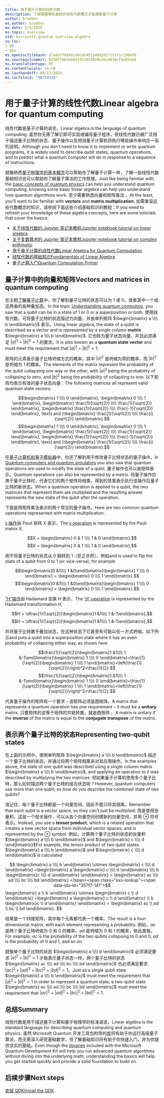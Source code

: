 ```yaml
---
title: 用于量子计算的线性代数
description: 了解需要哪些基础的线性代数概念才能理解量子计算
author: bradben
ms.author: bradben
ms.date: 5/5/2020
ms.topic: overview
uid: microsoft.quantum.overview.algebra
no-loc:
- Q#
- $$v
ms.openlocfilehash: d7a8dff8d491a9ce6451148d2d27121f1c190ed0
ms.sourcegitcommit: 8256ff463eb9319f1933820a36c0838cf1e024e8
ms.translationtype: HT
ms.contentlocale: zh-CN
ms.lasthandoff: 09/17/2020
ms.locfileid: "90759316"
---
```

# <a name="linear-algebra-for-quantum-computing"></a><span data-ttu-id="357f7-103">用于量子计算的线性代数</span><span class="sxs-lookup"><span data-stu-id="357f7-103">Linear algebra for quantum computing</span></span>

<span data-ttu-id="357f7-104">线性代数是量子计算的语言。</span><span class="sxs-lookup"><span data-stu-id="357f7-104">Linear algebra is the language of quantum computing.</span></span> <span data-ttu-id="357f7-105">虽然你无需了解它即可实现或编写量子程序，但线性代数已被广泛用于描述量子比特的状态、量子操作以及预测量子计算机将执行哪些操作来响应一系列说明。</span><span class="sxs-lookup"><span data-stu-id="357f7-105">Although you don’t need to know it to implement or write quantum programs, it is widely used to describe qubit states, quantum operations, and to predict what a quantum computer will do in response to a sequence of instructions.</span></span>

<span data-ttu-id="357f7-106">就像熟悉[量子物理学的基本概念](xref:microsoft.quantum.overview.understanding)可以帮助你了解量子计算一样，了解一些线性代数基础知识也可以帮助你了解量子算法的工作原理。</span><span class="sxs-lookup"><span data-stu-id="357f7-106">Just like being familiar with the [basic concepts of quantum physics](xref:microsoft.quantum.overview.understanding) can help you understand quantum computing, knowing some basic linear algebra can help you understand how quantum algorithms work.</span></span> <span data-ttu-id="357f7-107">至少需要熟悉向量和矩阵乘法 。</span><span class="sxs-lookup"><span data-stu-id="357f7-107">At the least, you’ll want to be familiar with **vectors** and **matrix multiplication**.</span></span> <span data-ttu-id="357f7-108">如需重温这些代数概念的知识，请参阅下面这些介绍基础知识的教程：</span><span class="sxs-lookup"><span data-stu-id="357f7-108">If you need to refresh your knowledge of these algebra concepts, here are some tutorials that cover the basics:</span></span>

- [<span data-ttu-id="357f7-109">关于线性代数的 Jupyter 笔记本教程</span><span class="sxs-lookup"><span data-stu-id="357f7-109">Jupyter notebook tutorial on linear algebra</span></span>](https://github.com/microsoft/QuantumKatas/tree/main/tutorials/LinearAlgebra)
- [<span data-ttu-id="357f7-110">关于复数算术的 Jupyter 笔记本教程</span><span class="sxs-lookup"><span data-stu-id="357f7-110">Jupyter notebook tutorial on complex arithmetic</span></span>](https://github.com/microsoft/QuantumKatas/tree/main/tutorials/ComplexArithmetic)
- [<span data-ttu-id="357f7-111">用于量子计算的线性代数</span><span class="sxs-lookup"><span data-stu-id="357f7-111">Linear Algebra for Quantum Computation</span></span>](https://cds.cern.ch/record/1522001/files/978-1-4614-6336-8_BookBackMatter.pdf)
- [<span data-ttu-id="357f7-112">线性代数的基础知识</span><span class="sxs-lookup"><span data-stu-id="357f7-112">Fundamentals of Linear Algebra</span></span>](https://www.math.ubc.ca/~carrell/NB.pdf)
- [<span data-ttu-id="357f7-113">量子计算入门</span><span class="sxs-lookup"><span data-stu-id="357f7-113">Quantum Computation Primer</span></span>](https://www.codeproject.com/Articles/5155638/Quantum-Computation-Primer-Part-1#exploring-quantum-superposition)

## <a name="vectors-and-matrices-in-quantum-computing"></a><span data-ttu-id="357f7-114">量子计算中的向量和矩阵</span><span class="sxs-lookup"><span data-stu-id="357f7-114">Vectors and matrices in quantum computing</span></span>

<span data-ttu-id="357f7-115">在主题[了解量子计算](xref:microsoft.quantum.overview.understanding)中，你了解到量子比特的状态可以为 1 或 0，或者其中一个或这两者的各种叠加态。</span><span class="sxs-lookup"><span data-stu-id="357f7-115">In the topic [Understanding quantum computing](xref:microsoft.quantum.overview.understanding), you saw that a qubit can be in a state of 1 or 0 or a superposition or both.</span></span> <span data-ttu-id="357f7-116">使用线性代数，可将量子比特的状态描述为向量，并由单列矩阵 $\begin{bmatrix} a \\\\  b \end{bmatrix}$ 表示。</span><span class="sxs-lookup"><span data-stu-id="357f7-116">Using linear algebra, the state of a qubit is described as a vector and is represented by a single column **matrix** $\begin{bmatrix} a \\\\  b \end{bmatrix}$.</span></span> <span data-ttu-id="357f7-117">它也称为量子状态向量，并且必须满足 $|a|^2 + |b|^2 = 1$ 的要求。</span><span class="sxs-lookup"><span data-stu-id="357f7-117">It is also known as a **quantum state vector** and must meet the requirement that $|a|^2 + |b|^2 = 1$.</span></span>  

<span data-ttu-id="357f7-118">矩阵的元素表示量子比特坍缩方式的概率，其中 $|a|^2$ 是坍缩为零的概率，而 $|b|^2$ 是坍缩为 1 的概率。</span><span class="sxs-lookup"><span data-stu-id="357f7-118">The elements of the matrix represent the probability of the qubit collapsing one way or the other, with $|a|^2$ being the probability of collapsing to zero, and $|b|^2$ being the probability of collapsing to one.</span></span> <span data-ttu-id="357f7-119">以下矩阵均表示有效的量子状态向量：</span><span class="sxs-lookup"><span data-stu-id="357f7-119">The following matrices all represent valid quantum state vectors:</span></span>

<span data-ttu-id="357f7-120">$$\begin{bmatrix} 1 \\\\  0 \end{bmatrix}, \begin{bmatrix} 0 \\\\  1 \end{bmatrix}, \begin{bmatrix} \frac{1}{\sqrt{2}} \\\\  \frac{1}{\sqrt{2}} \end{bmatrix}, \begin{bmatrix} \frac{1}{\sqrt{2}} \\\\  \frac{-1}{\sqrt{2}} \end{bmatrix}, \text{ and }\begin{bmatrix} \frac{1}{\sqrt{2}} \\\\  \frac{i}{\sqrt{2}} \end{bmatrix}.$$</span><span class="sxs-lookup"><span data-stu-id="357f7-120">$$\begin{bmatrix} 1 \\\\  0 \end{bmatrix}, \begin{bmatrix} 0 \\\\  1 \end{bmatrix}, \begin{bmatrix} \frac{1}{\sqrt{2}} \\\\  \frac{1}{\sqrt{2}} \end{bmatrix}, \begin{bmatrix} \frac{1}{\sqrt{2}} \\\\  \frac{-1}{\sqrt{2}} \end{bmatrix}, \text{ and }\begin{bmatrix} \frac{1}{\sqrt{2}} \\\\  \frac{i}{\sqrt{2}} \end{bmatrix}.$$</span></span>

<span data-ttu-id="357f7-121">在[量子计算机和量子模拟器](xref:microsoft.quantum.overview.simulators)中，你还了解到用于修改量子比特状态的量子操作。</span><span class="sxs-lookup"><span data-stu-id="357f7-121">In [Quantum computers and quantum simulators](xref:microsoft.quantum.overview.simulators) you also saw that quantum operations are used to modify the state of a qubit.</span></span>  <span data-ttu-id="357f7-122">量子操作也可以由矩阵表示。</span><span class="sxs-lookup"><span data-stu-id="357f7-122">Quantum operations can also be represented by a matrix.</span></span> <span data-ttu-id="357f7-123">将量子操作应用于量子比特时，代表它们的两个矩阵将相乘，得到的答案表示执行该操作后量子比特的新状态。</span><span class="sxs-lookup"><span data-stu-id="357f7-123">When a quantum operation is applied to a qubit, the two matrices that represent them are multiplied and the resulting answer represents the new state of the qubit after the operation.</span></span>  

<span data-ttu-id="357f7-124">下面是用矩阵乘法表示的两个常见的量子操作。</span><span class="sxs-lookup"><span data-stu-id="357f7-124">Here are two common quantum operations represented with matrix multiplication.</span></span>


<span data-ttu-id="357f7-125">[`X` 操作](xref:microsoft.quantum.intrinsic.x)由 Pauli 矩阵 $X$ 表示，</span><span class="sxs-lookup"><span data-stu-id="357f7-125">The [`X` operation](xref:microsoft.quantum.intrinsic.x) is represented by the Pauli matrix $X$,</span></span>

<span data-ttu-id="357f7-126">$$X = \begin{bmatrix} 0 & 1 \\\\ 1 & 0 \end{bmatrix},$$</span><span class="sxs-lookup"><span data-stu-id="357f7-126">$$X = \begin{bmatrix} 0 & 1 \\\\ 1 & 0 \end{bmatrix},$$</span></span>
    
<span data-ttu-id="357f7-127">用于将量子比特的状态从 0 翻转到 1（反之亦然），例如</span><span class="sxs-lookup"><span data-stu-id="357f7-127">and is used to flip the state of a qubit from 0 to 1 (or vice-versa), for example</span></span>

<span data-ttu-id="357f7-128">$$\begin{bmatrix}0 &1\\\\ 1 &0\end{bmatrix}\begin{bmatrix} 1 \\\\  0 \end{bmatrix} = \begin{bmatrix} 0 \\\\  1 \end{bmatrix}.$$</span><span class="sxs-lookup"><span data-stu-id="357f7-128">$$\begin{bmatrix}0 &1\\\\ 1 &0\end{bmatrix}\begin{bmatrix} 1 \\\\  0 \end{bmatrix} = \begin{bmatrix} 0 \\\\  1 \end{bmatrix}.$$</span></span>

<span data-ttu-id="357f7-129">[“H”操作](xref:microsoft.quantum.intrinsic.h)由 Hadamard 变换 $H$ 表示，</span><span class="sxs-lookup"><span data-stu-id="357f7-129">The ['H' operation](xref:microsoft.quantum.intrinsic.h) is represented by the Hadamard transformation $H$,</span></span>

<span data-ttu-id="357f7-130">$$H = \dfrac{1}{\sqrt{2}}\begin{bmatrix}1 &1\\\\ 1 &-1\end{bmatrix},$$</span><span class="sxs-lookup"><span data-stu-id="357f7-130">$$H = \dfrac{1}{\sqrt{2}}\begin{bmatrix}1 &1\\\\ 1 &-1\end{bmatrix},$$</span></span>

 <span data-ttu-id="357f7-131">并将量子比特置于叠加状态，在这种状态下它甚至有可能以任一方式坍缩，如下所示</span><span class="sxs-lookup"><span data-stu-id="357f7-131">and puts a qubit into a superposition state where it has an even probability of collapsing either way, as shown here</span></span>

<span data-ttu-id="357f7-132">$$\frac{1}{\sqrt{2}}\begin{bmatrix}1 &1\\\\ 1 &-1\end{bmatrix}\begin{bmatrix} 1 \\\\  0 \end{bmatrix}=\frac{1}{\sqrt{2}}\begin{bmatrix} 1 \\\\  1 \end{bmatrix}=\left(\frac{1}{\sqrt{2}}\right)^2=\frac{1}{2}.$$</span><span class="sxs-lookup"><span data-stu-id="357f7-132">$$\frac{1}{\sqrt{2}}\begin{bmatrix}1 &1\\\\ 1 &-1\end{bmatrix}\begin{bmatrix} 1 \\\\  0 \end{bmatrix}=\frac{1}{\sqrt{2}}\begin{bmatrix} 1 \\\\  1 \end{bmatrix}=\left(\frac{1}{\sqrt{2}}\right)^2=\frac{1}{2}.$$</span></span>

<span data-ttu-id="357f7-133">代表量子操作的矩阵有一个要求 - 该矩阵必须是酉矩阵。</span><span class="sxs-lookup"><span data-stu-id="357f7-133">A matrix that represents a quantum operation has one requirement – it must be a **unitary** matrix.</span></span> <span data-ttu-id="357f7-134">只要矩阵的逆等于矩阵的共轭转置，就是酉矩阵 。</span><span class="sxs-lookup"><span data-stu-id="357f7-134">A matrix is unitary if the **inverse** of the matrix is equal to the **conjugate transpose** of the matrix.</span></span>

## <a name="representing-two-qubit-states"></a><span data-ttu-id="357f7-135">表示两个量子比特的状态</span><span class="sxs-lookup"><span data-stu-id="357f7-135">Representing two-qubit states</span></span>

<span data-ttu-id="357f7-136">在上面的示例中，使用单列矩阵 $\begin{bmatrix} a \\\\  b \end{bmatrix}$ 描述一个量子比特的状态，并通过将两个矩阵相乘来对其应用操作。</span><span class="sxs-lookup"><span data-stu-id="357f7-136">In the examples above, the state of one qubit was described using a single column matrix $\begin{bmatrix} a \\\\  b \end{bmatrix}$, and applying an operation to it was described by multiplying the two matrices.</span></span> <span data-ttu-id="357f7-137">但如果量子计算机使用多个量子比特，那么如何描述两个量子比特的组合状态呢？</span><span class="sxs-lookup"><span data-stu-id="357f7-137">However, quantum computers use more than one qubit, so how do you describe the combined state of two qubits?</span></span> 

<span data-ttu-id="357f7-138">请记住，每个量子比特都是一个向量空间，因此不能只将其相乘。</span><span class="sxs-lookup"><span data-stu-id="357f7-138">Remember that each qubit is a vector space, so they can't just be multiplied.</span></span> <span data-ttu-id="357f7-139">而是使用张量积，这是一个相关操作，可以从各个向量空间创建新的向量空间，并用 $\otimes$ 符号表示。</span><span class="sxs-lookup"><span data-stu-id="357f7-139">Instead, you use a **tensor product**, which is a related operation that creates a new vector space from individual vector spaces, and is represented by the $\otimes$ symbol.</span></span> <span data-ttu-id="357f7-140">例如，计算两个量子比特的状态的张量积 $\begin{bmatrix} a \\\\  b \end{bmatrix}$ and $\begin{bmatrix} c \\\\  d \end{bmatrix}$</span><span class="sxs-lookup"><span data-stu-id="357f7-140">For example, the tensor product of two qubit states $\begin{bmatrix} a \\\\  b \end{bmatrix}$ and $\begin{bmatrix} c \\\\  d \end{bmatrix}$ is calculated</span></span>

<span data-ttu-id="357f7-141">$$ \begin{bmatrix} a \\\\  b \end{bmatrix} \otimes \begin{bmatrix} c \\\\  d \end{bmatrix} =\begin{bmatrix} a \begin{bmatrix} c \\\\  d \end{bmatrix} \\\\ b \begin{bmatrix}c \\\\  d \end{bmatrix} \end{bmatrix} = \begin{bmatrix} ac \\\\  ad \\\\  bc \\\\  bd \end{bmatrix}.</span><span class="sxs-lookup"><span data-stu-id="357f7-141">$$ \begin{bmatrix} a \\\\  b \end{bmatrix} \otimes \begin{bmatrix} c \\\\  d \end{bmatrix} =\begin{bmatrix} a \begin{bmatrix} c \\\\  d \end{bmatrix} \\\\ b \begin{bmatrix}c \\\\  d \end{bmatrix} \end{bmatrix} = \begin{bmatrix} ac \\\\  ad \\\\  bc \\\\  bd \end{bmatrix}.</span></span> $$

<span data-ttu-id="357f7-142">结果是一个四维矩阵，其中每个元素都代表一个概率。</span><span class="sxs-lookup"><span data-stu-id="357f7-142">The result is a four-dimensional matrix, with each element representing a probability.</span></span> <span data-ttu-id="357f7-143">例如，$ac$ 是两个量子比特坍缩为 0 和 0 的概率，$ad$ 是坍缩为 0 和 1 的概率，依此类推。</span><span class="sxs-lookup"><span data-stu-id="357f7-143">For example, $ac$ is the probability of the two qubits collapsing to 0 and 0, $ad$ is the probability of 0 and 1, and so on.</span></span> 

<span data-ttu-id="357f7-144">就像单个量子比特的状态 $\begin{bmatrix} a \\\\  b \end{bmatrix}$ 必须满足要求 $|a|^2 + |b|^2 = 1$ 才能表示量子状态一样，两个量子比特的状态 $\begin{bmatrix} ac \\\\  ad \\\\  bc \\\\  bd \end{bmatrix}$ 也必须满足要求 $|ac|^2 + |ad|^2 + |bc|^2+ |bd|^2 = 1$。</span><span class="sxs-lookup"><span data-stu-id="357f7-144">Just as a single qubit state $\begin{bmatrix} a \\\\  b \end{bmatrix}$ must meet the requirement that $|a|^2 + |b|^2 = 1$ in order to represent a quantum state, a two-qubit state $\begin{bmatrix} ac \\\\  ad \\\\  bc \\\\  bd \end{bmatrix}$ must meet the requirement that $|ac|^2 + |ad|^2 + |bc|^2+ |bd|^2 = 1$.</span></span>

## <a name="summary"></a><span data-ttu-id="357f7-145">总结</span><span class="sxs-lookup"><span data-stu-id="357f7-145">Summary</span></span>

<span data-ttu-id="357f7-146">线性代数是用于描述量子计算和量子物理学的标准语言。</span><span class="sxs-lookup"><span data-stu-id="357f7-146">Linear algebra is the standard language for describing quantum computing and quantum physics.</span></span> <span data-ttu-id="357f7-147">虽然 Microsoft Quantum 开发工具包附带的[库](xref:microsoft.quantum.libraries)将有助于你运行高级量子算法，而无需深入研究基础数学，但了解基础知识将有助于你快速入门，并为你提供坚实的基础。</span><span class="sxs-lookup"><span data-stu-id="357f7-147">Even though the [libraries](xref:microsoft.quantum.libraries) included with the Microsoft Quantum Development Kit will help you run advanced quantum algorithms without diving into the underlying math, understanding the basics will help you get started quickly and provide a solid foundation to build on.</span></span>

## <a name="next-steps"></a><span data-ttu-id="357f7-148">后续步骤</span><span class="sxs-lookup"><span data-stu-id="357f7-148">Next steps</span></span>

[<span data-ttu-id="357f7-149">安装 QDK</span><span class="sxs-lookup"><span data-stu-id="357f7-149">Install the QDK</span></span>](xref:microsoft.quantum.install)
